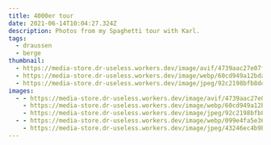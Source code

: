 ```yaml
---
title: 4000er tour
date: 2021-06-14T10:04:27.324Z
description: Photos from my Spaghetti tour with Karl.
tags:
  - draussen
  - berge
thumbnail:
  - https://media-store.dr-useless.workers.dev/image/avif/4739aac27e07fd0fe1292308d0af7baae561c3285e48ec204ec9411a122e1dd7
  - https://media-store.dr-useless.workers.dev/image/webp/60cd949a12bda023c2ae562502425beaaf65b3f13be5e1d9110f691f661f5711
  - https://media-store.dr-useless.workers.dev/image/jpeg/92c2198bfb8ddaec1d5d34671c4559753284d06968f8614b801cc84dbe152c1b
images:
  - - https://media-store.dr-useless.workers.dev/image/avif/4739aac27e07fd0fe1292308d0af7baae561c3285e48ec204ec9411a122e1dd7
    - https://media-store.dr-useless.workers.dev/image/webp/60cd949a12bda023c2ae562502425beaaf65b3f13be5e1d9110f691f661f5711
    - https://media-store.dr-useless.workers.dev/image/jpeg/92c2198bfb8ddaec1d5d34671c4559753284d06968f8614b801cc84dbe152c1b
  - - https://media-store.dr-useless.workers.dev/image/webp/099e4fa5e36ecde1dc1de69e9ef314eb9689a97906ccc0790cbb1775ecba8c87
    - https://media-store.dr-useless.workers.dev/image/jpeg/43246ec4b9b4b2edbab302211c7c5004e9c106494c878538b1dd0274c375014e
---
```

